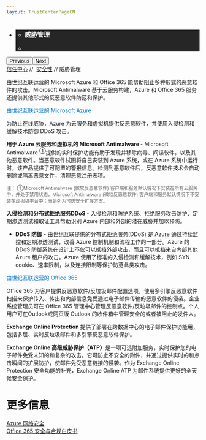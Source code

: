 ```yaml
---
layout: TrustCenterPageCN
---
```

<div class="row-fluid">
   <div class="span">
      <div>
         <div id="HeroWrapper" data-cols="1" data-view1="1" data-view2="1" data-view3="1" data-view4="1" class="row-fluid wider hero grid-container">
            <div class="span bp0-col-1-1 bp1-col-1-1 bp2-col-1-1 bp3-col-1-1">
               <div bi:type="slideshow" class="slideshow slideshow-hero hero" xmlns:bi="urn:schemas-microsoft-com:mscom:bi">
                  <ul bi:type="list" class="slides">
                     <li id="slide-1" bi:index="0" selectBi="">
                        <div class="heroitem light-foreground" bi:type="heroitem">
                           <div class="media" bi:parenttitle="t1">
                              <a href="" bi:track="False" bi:titleflag="t1" bi:index="0">
                                 <div data-picture="" data-alt="You are in control of your data" data-disable-swap-below="">
                                    <div data-src="https://c.s-microsoft.com/en-us/CMSImages/MS_TrustCenter_Privacy_Header.jpg?version=dc9c5b9b-c334-7922-892a-15c2cd65053d"></div>
                                    <noscript></noscript>
                                 </div>
                              </a>
                           </div>
                           <div class="text" bi:type="cta">
                              <div class="text-container">
                                 <div class="box" style="background: rgba(0,0,0,.85); color: #FFFFFF;">
                                    <ul bi:type="list" class="headerCaption subpageHeaderCaption">
                                       <li class="box-title">
                                          <h3 class="box-title" bi:type="title" bi:title="t1" style="color: #FFFFFF;">威胁管理</h3>
                                       </li>
                                       <li class="box-actions box-description"><a target="_self" class="mscom-link" href=""></a></li>
                                    </ul>
                                 </div>
                              </div>
                           </div>
                        </div>
                     </li>
                  </ul>
                  <div class="navigation international" bi:track="false">
                     <div class="grid-container settop" data-title-text="Go To Slide "></div>
                  </div>
                  <div class="prev-next" bi:track="false"><button class="prev"><span class="icon-left" aria-hidden="true"></span><span class="screen-reader-text">Previous</span></button><button class="next"><span class="icon-right" aria-hidden="true"></span><span class="screen-reader-text">Next</span></button></div>
                  <div id="play-pause" class="play-pause" style="display:none">
                     <div class="pause"><button id="pauseButton" class="pause_button"><span class="icon-pause" aria-hidden="true"></span><span class="screen-reader-text">Pause</span></button></div>
                     <div class="play"><button id="playButton" class="play_button"><span class="icon-play" aria-hidden="true"></span><span class="screen-reader-text">Play</span></button></div>
                  </div>
               </div>
            </div>
         </div>
         <div id="BreadcrumbWrapper" data-cols="1" data-view1="1" data-view2="1" data-view3="1" data-view4="1" class="row-fluid grid-container mscom-grid-container breadcrumbs">
            <div class="span bp0-col-1-1 bp1-col-1-1 bp2-col-1-1 bp3-col-1-1"><a target="_self" class="mscom-link" href="../default.html">信任中心</a> // 
               <a target="_self" class="mscom-link" href="../security/default.html">安全性</a> // 威胁管理
            </div>
         </div>
         <div id="ContentWrapper" data-cols="2" data-view1="1" data-view2="2" data-view3="2" data-view4="2" class="row-fluid subpageBody">
            <div class="span bp0-col-1-1 bp2-col-2-1 bp3-col-2-1 bp1-col-2-2">
               <p>由世纪互联运营的 Microsoft Azure 和 Office 365 能帮助阻止多种形式的恶意软件的攻击。Microsoft Antimalware 基于云服务构建，Azure 和 Office 365 服务还提供其他形式的反恶意软件防范和保护。
               </p>
               <label style="color:rgb(0,115,198)">由世纪互联运营的 Microsoft Azure</label>
               <p>为防止在线威胁，Azure 为云服务和虚拟机提供反恶意软件，并使用入侵检测和缓解技术防御 DDoS 攻击。</p>
               <p><strong>用于 Azure 云服务和虚拟机的 Microsoft Antimalware </strong> - Microsoft Antimalware <sup style="font-size:12px"> ①</sup>提供的实时保护功能有助于发现并移除病毒、间谍软件，以及其他恶意软件。当恶意软件试图将自己安装到 Azure 系统，或在 Azure 系统中运行时，该产品提供了可配置的警报信息。检测到恶意软件后，反恶意软件技术会自动删除或隔离恶意文件，清理恶意注册表项。 </p>
               <p style="font-size:12px; color:#666666">注：  ①Microsoft Antimalware (微软反恶意软件) 客户端和服务默认情况下安装在所有云服务中，并处于禁用状态，Microsoft Antimalware (微软反恶意软件) 客户端和服务默认情况下不安装在虚拟机平台中；而是列为可选安全扩展方案。</p>
               <p><strong>入侵检测和分布式拒绝服务DDoS </strong> - 入侵检测和防护系统、拒绝服务攻击防护、定期渗透测试和取证工具帮助识别 Azure 内部和外部的潜在威胁并加以预防。</p>
               <ul>
                  <li><strong>DDoS 防御</strong> - 由世纪互联提供的分布式拒绝服务(DDoS) 是 Azure 通过持续监控和定期渗透测试，改善 Azure 控制机制和流程工作的一部分。Azure 的 DDoS 防御系统在设计上不仅可以抵挡外部攻击，而且可以抵挡来自内部其他 Azure 租户的攻击。Azure 使用了标准的入侵检测和缓解技术，例如 SYN cookie、速率限制，以及连接限制等保护防范此类攻击。</li>
               </ul>
               <label style="color:rgb(0,115,198)">由世纪互联运营的 Office 365 </label>
               <p>Office 365 为客户提供反恶意软件/反垃圾邮件配置选项，使用多引擎反恶意软件扫描来保护传入、传出和内部信息免受通过电子邮件传输的恶意软件的侵袭。企业系统管理员可在 Office 365 管理中心管理反恶意软件/反垃圾邮件的控制点。个人用户可在Outlook或网页版 Outlook 的收件箱中管理安全的或者被阻止的发件人。
               </p>
               <p><strong>Exchange Online Protection </strong>提供了部署在跨数据中心的电子邮件保护功能用，包括多层、实时反垃圾邮件和多引擎反恶意软件保护。
               </p>
               <p><strong>Exchange Online 高级威胁保护（ATP）</strong>是一项可选附加服务，实时保护您的电子邮件免受未知的和复杂的攻击。它可防止不安全的附件，并通过提供实时的和点击瞬间的扩展防护，使邮件免受恶意链接的侵袭。作为 Exchange Online Protection 安全功能的补充，Exchange Online ATP 为邮件系统提供更好的全天候安全保护。
               </p>
              </div> 
            <div class="span bp0-col-1-1 bp2-col-2-1 bp3-col-2-1 bp1-col-2-2 bp0-clear bp1-clear">
               <div id="SideBarWrapper" data-cols="1" data-view1="1" data-view2="1" data-view3="1" data-view4="1" class="row-fluid">
                  <div id="HelpfulInformation" class="span bp0-col-1-1 bp1-col-1-1 bp2-col-1-1 bp3-col-1-1">
                     <h1>更多信息</h1>
                     <label><a target="_self" class="mscom-link" href="https://wacnstorage.blob.core.chinacloudapi.cn/marketing-resource/documents/AzureNetworkSecurity_v3_Feb2015_CN_20151214.pdf">Azure 网络安全 </a></label><br/>
                     <label><a target="_self" class="mscom-link" href="../../file/Office-365-Security-and-Compliance-CN.pdf">Office 365 安全与合规白皮书</a></label><br/>
                  </div>
               </div>
            </div>
         </div>
      </div>
   </div>
</div>
<div class="row-fluid" data-view4="1" data-view3="1" data-view2="1" data-view1="1" data-cols="1">
   <div class="span bp0-col-1-1 bp1-col-1-1 bp2-col-1-1 bp3-col-1-1"></div>
</div>
